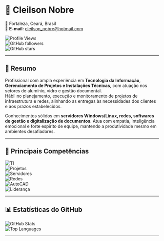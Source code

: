# 💼 Cleilson Nobre

📍 Fortaleza, Ceará, Brasil  
📧 **E-mail:** cleilson_nobre@hotmail.com  

![Profile Views](https://komarev.com/ghpvc/?username=cnnobre&label=Visualizações%20do%20perfil&color=blue&style=flat)  
![GitHub followers](https://img.shields.io/github/followers/cnnobre?label=Seguidores&style=flat&color=success)  
![GitHub stars](https://img.shields.io/github/stars/cnnobre?label=Stars&style=flat&color=yellow)  

---

## 📝 Resumo
Profissional com ampla experiência em **Tecnologia da Informação, Gerenciamento de Projetos e Instalações Técnicas**, com atuação nos setores de alumínio, vidro e gestão documental.  
Hábil no planejamento, execução e monitoramento de projetos de infraestrutura e redes, alinhando as entregas às necessidades dos clientes e aos prazos estabelecidos.  

Conhecimentos sólidos em **servidores Windows/Linux, redes, softwares de gestão e digitalização de documentos**. Atua com empatia, inteligência emocional e forte espírito de equipe, mantendo a produtividade mesmo em ambientes desafiadores.

---

## 🧩 Principais Competências
![TI](https://img.shields.io/badge/Administração%20de%20TI-blue)  
![Projetos](https://img.shields.io/badge/Gerenciamento%20de%20Projetos-orange)  
![Servidores](https://img.shields.io/badge/Servidores%20Windows%20e%20Linux-lightgrey)  
![Redes](https://img.shields.io/badge/Redes%20de%20Computadores-green)  
![AutoCAD](https://img.shields.io/badge/AutoCAD-red)  
![Liderança](https://img.shields.io/badge/Liderança%20e%20Treinamento-yellowgreen)

---

## 📊 Estatísticas do GitHub
![GitHub Stats](https://github-readme-stats.vercel.app/api?username=cnnobre&show_icons=true&theme=tokyonight)  
![Top Languages](https://github-readme-stats.vercel.app/api/top-langs/?username=cnnobre&layout=compact&theme=tokyonight)  

---
